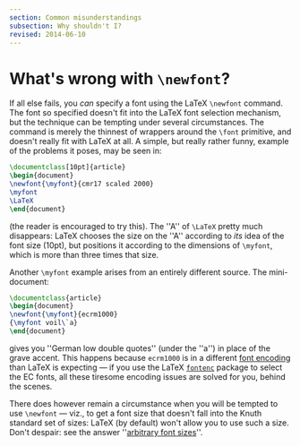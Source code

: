 ```yaml
---
section: Common misunderstandings
subsection: Why shouldn't I?
revised: 2014-06-10
---
```

# What's wrong with `\newfont`?

If all else fails, you _can_ specify a font using the LaTeX
`\newfont` command.  The font so specified doesn't fit into the
LaTeX font selection mechanism, but the technique can be tempting
under several circumstances.  The command is merely the thinnest of
wrappers around the `\font` primitive, and doesn't really fit with
LaTeX at all.  A simple, but really rather funny, example of the
problems it poses, may be seen in:
```latex
\documentclass[10pt]{article}
\begin{document}
\newfont{\myfont}{cmr17 scaled 2000}
\myfont
\LaTeX
\end{document}
```
(the reader is encouraged to try this).  The ''A'' of `\LaTeX` pretty
much disappears: LaTeX chooses the size on the ''A'' according to
_its_ idea of the font size (10pt), but positions it according to
the dimensions of `\myfont`, which is more than three times
that size.

Another `\myfont` example arises from an entirely different
source.  The mini-document:
```latex
\documentclass{article}
\begin{document}
\newfont{\myfont}{ecrm1000}
{\myfont voil\`a}
\end{document}
```
gives you ''German low double quotes'' (under the ''a'') in place of
the grave accent.  This happens because `ecrm1000` is in a
different [font encoding](FAQ-whatenc.md) than LaTeX is
expecting&nbsp;&mdash; if you use the LaTeX [`fontenc`](https://ctan.org/pkg/fontenc) package to
select the EC fonts, all these tiresome encoding issues are
solved for you, behind the scenes.

There does however remain a circumstance when you will be tempted to
use `\newfont`&nbsp;&mdash; viz., to get a font size that doesn't fall into
the Knuth standard set of sizes: LaTeX (by default) won't allow you
to use such a size.  Don't despair: see the answer 
''[arbitrary font sizes](FAQ-fontsize.md)''.

